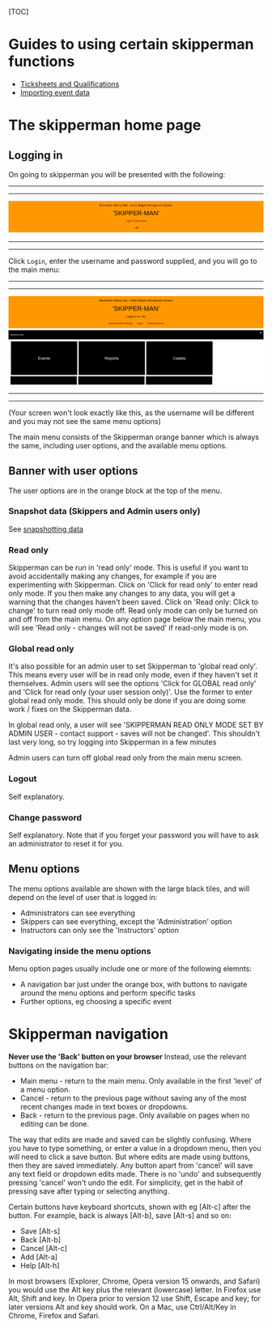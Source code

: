 

[TOC]

# Guides to using certain skipperman functions
- [Ticksheets and Qualifications](ticksheets_and_qualifications_guide.md)
- [Importing event data](import_registration_data_help.md)

# The skipperman home page

## Logging in

On going to skipperman you will be presented with the following:

***
***
![mainmenu.png](/static/mainmenu.png)
***
***

Click `Login`, enter the username and password supplied, and you will go to the main menu:

***
***
![loggedin.png](/static/loggedin.png)
***
***

(Your screen won't look exactly like this, as the username will be different and you may not see the same menu options)

The main menu consists of the Skipperman orange banner which is always the same, including user options, and the available menu options.

## Banner with user options

The user options are in the orange block at the top of the menu.

### Snapshot data (Skippers and Admin users only)

See [snapshotting data](data_backup_help.md)

### Read only

Skipperman can be run in 'read only' mode. This is useful if you want to avoid accidentally making any changes, for example if you are experimenting with Skipperman. Click on 'Click for read only' to enter read only mode. If you then make any changes to any data, you will get a warning that the changes haven't been saved. Click on 'Read only: Click to change' to turn read only mode off. Read only mode can only be turned on and off from the main menu. On any option page below the main menu, you will see 'Read only - changes will not be saved' if read-only mode is on.

### Global read only

It's also possible for an admin user to set Skipperman to 'global read only'. This means every user will be in read only mode, even if they haven't set it themselves. Admin users will see the options 'Click for GLOBAL read only' and 'Click for read only (your user session only)'. Use the former to enter global read only mode. This should only be done if you are doing some work / fixes on the Skipperman data.

In global read only, a user will see 'SKIPPERMAN READ ONLY MODE SET BY ADMIN USER - contact support - saves will not be changed'. This shouldn't last very long, so try logging into Skipperman in a few minutes

Admin users can turn off global read only from the main menu screen.

### Logout

Self explanatory.

### Change password

Self explanatory. Note that if you forget your password you will have to ask an administrator to reset it for you.

## Menu options

The menu options available are shown with the large black tiles, and will depend on the level of user that is logged in:

- Administrators can see everything
- Skippers can see everything, except the 'Administration' option
- Instructors can only see the 'Instructors' option

### Navigating inside the menu options

Menu option pages usually include one or more of the following elemnts:

- A navigation bar just under the orange box, with buttons to navigate around the menu options and perform specific tasks
- Further options, eg choosing a specific event


# Skipperman navigation

**Never use the 'Back' button on your browser** Instead, use the relevant buttons on the navigation bar:

- Main menu - return to the main menu. Only available in the first 'level' of a menu option.
- Cancel - return to the previous page without saving any of the most recent changes made in text boxes or dropdowns.
- Back - return to the previous page. Only available on pages when no editing can be done.

The way that edits are made and saved can be slightly confusing. Where you have to type something, or enter a value in a dropdown menu, then you will need to click a save button. But where edits are made using buttons, then they are saved immediately. Any button apart from 'cancel' will save any text field or dropdown edits made. There is no 'undo' and subsequently pressing 'cancel' won't undo the edit.
For simplicity, get in the habit of pressing save after typing or selecting anything.

Certain buttons have keyboard shortcuts, shown with eg [Alt-c] after the button. For example, back is always [Alt-b], save [Alt-s] and so on:

- Save [Alt-s]
- Back [Alt-b]
- Cancel [Alt-c]
- Add [Alt-a]
- Help [Alt-h]


In most browsers (Explorer, Chrome, Opera version 15 onwards, and Safari) you would use the Alt key plus the relevant (lowercase) letter. In Firefox use Alt, Shift and key. In Opera prior to version 12 use Shift, Escape and key; for later versions Alt and key should work. On a Mac, use Ctrl/Alt/Key in Chrome, Firefox and Safari. 
